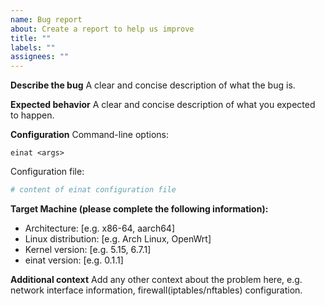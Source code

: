```yaml
---
name: Bug report
about: Create a report to help us improve
title: ""
labels: ""
assignees: ""
---
```


<!-- [en] Please use English language, software translated message is allowed. -->
<!-- [zh] 请使用英语，可以使用翻译软件 -->

**Describe the bug**
A clear and concise description of what the bug is.

**Expected behavior**
A clear and concise description of what you expected to happen.

**Configuration**
Command-line options:

```
einat <args>
```

Configuration file:

```toml
# content of einat configuration file
```

**Target Machine (please complete the following information):**

-   Architecture: [e.g. x86-64, aarch64]
-   Linux distribution: [e.g. Arch Linux, OpenWrt]
-   Kernel version: [e.g. 5.15, 6.7.1]
-   einat version: [e.g. 0.1.1]

**Additional context**
Add any other context about the problem here, e.g. network interface information, firewall(iptables/nftables) configuration.
